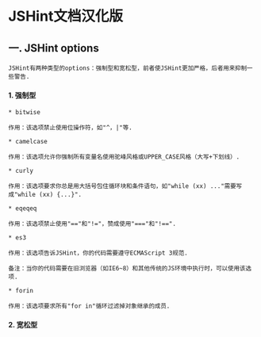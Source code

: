 JSHint文档汉化版
=================

## 一. JSHint options

    JSHint有两种类型的options：强制型和宽松型，前者使JSHint更加严格，后者用来抑制一些警告.


#### 1. 强制型
  
    * bitwise
    
    作用：该选项禁止使用位操作符，如"^，|"等.
    
    * camelcase
  
    作用：该选项允许你强制所有变量名使用驼峰风格或UPPER_CASE风格（大写+下划线）.
    
    * curly
    
    作用：该选项要求你总是用大括号包住循环块和条件语句，如"while (xx) ..."需要写成"while (xx) {...}".
    
    * eqeqeq
    
    作用：该选项禁止使用"=="和"!="，赞成使用"==="和"!==".
    
    * es3
    
    作用：该选项告诉JSHint，你的代码需要遵守ECMAScript 3规范.
    
    备注：当你的代码需要在旧浏览器（如IE6~8）和其他传统的JS环境中执行时，可以使用该选项.
    
    * forin
    
    作用：该选项要求所有"for in"循环过滤掉对象继承的成员.
    

#### 2. 宽松型

